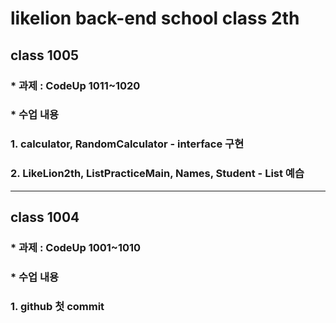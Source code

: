 # likelion back-end school class 2th
## class 1005
### * 과제 : CodeUp 1011~1020
### * 수업 내용 
### 1. calculator, RandomCalculator - interface 구현
### 2. LikeLion2th, ListPracticeMain, Names, Student - List 예습
---
## class 1004
### * 과제 : CodeUp 1001~1010
### * 수업 내용
### 1. github 첫 commit
